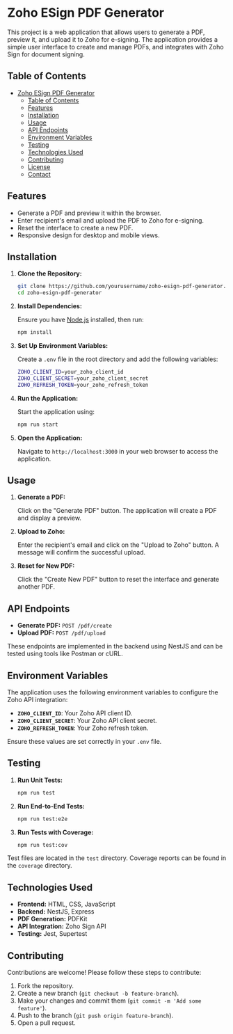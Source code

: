# Zoho ESign PDF Generator

This project is a web application that allows users to generate a PDF, preview it, and upload it to Zoho for e-signing. The application provides a simple user interface to create and manage PDFs, and integrates with Zoho Sign for document signing.

## Table of Contents

- [Zoho ESign PDF Generator](#zoho-esign-pdf-generator)
  - [Table of Contents](#table-of-contents)
  - [Features](#features)
  - [Installation](#installation)
  - [Usage](#usage)
  - [API Endpoints](#api-endpoints)
  - [Environment Variables](#environment-variables)
  - [Testing](#testing)
  - [Technologies Used](#technologies-used)
  - [Contributing](#contributing)
  - [License](#license)
  - [Contact](#contact)

## Features

- Generate a PDF and preview it within the browser.
- Enter recipient's email and upload the PDF to Zoho for e-signing.
- Reset the interface to create a new PDF.
- Responsive design for desktop and mobile views.

## Installation

1. **Clone the Repository:**

   ```bash
   git clone https://github.com/yourusername/zoho-esign-pdf-generator.git
   cd zoho-esign-pdf-generator
   ```

2. **Install Dependencies:**

   Ensure you have [Node.js](https://nodejs.org/) installed, then run:

   ```bash
   npm install
   ```

3. **Set Up Environment Variables:**

   Create a `.env` file in the root directory and add the following variables:

   ```bash
   ZOHO_CLIENT_ID=your_zoho_client_id
   ZOHO_CLIENT_SECRET=your_zoho_client_secret
   ZOHO_REFRESH_TOKEN=your_zoho_refresh_token
   ```

4. **Run the Application:**

   Start the application using:

   ```bash
   npm run start
   ```

5. **Open the Application:**

   Navigate to `http://localhost:3000` in your web browser to access the application.

## Usage

1. **Generate a PDF:**

   Click on the "Generate PDF" button. The application will create a PDF and display a preview.

2. **Upload to Zoho:**

   Enter the recipient's email and click on the "Upload to Zoho" button. A message will confirm the successful upload.

3. **Reset for New PDF:**

   Click the "Create New PDF" button to reset the interface and generate another PDF.

## API Endpoints

- **Generate PDF:** `POST /pdf/create`
- **Upload PDF:** `POST /pdf/upload`

These endpoints are implemented in the backend using NestJS and can be tested using tools like Postman or cURL.

## Environment Variables

The application uses the following environment variables to configure the Zoho API integration:

- **`ZOHO_CLIENT_ID`**: Your Zoho API client ID.
- **`ZOHO_CLIENT_SECRET`**: Your Zoho API client secret.
- **`ZOHO_REFRESH_TOKEN`**: Your Zoho refresh token.

Ensure these values are set correctly in your `.env` file.

## Testing

1. **Run Unit Tests:**

   ```bash
   npm run test
   ```

2. **Run End-to-End Tests:**

   ```bash
   npm run test:e2e
   ```

3. **Run Tests with Coverage:**

   ```bash
   npm run test:cov
   ```

Test files are located in the `test` directory. Coverage reports can be found in the `coverage` directory.

## Technologies Used

- **Frontend:** HTML, CSS, JavaScript
- **Backend:** NestJS, Express
- **PDF Generation:** PDFKit
- **API Integration:** Zoho Sign API
- **Testing:** Jest, Supertest

## Contributing

Contributions are welcome! Please follow these steps to contribute:

1. Fork the repository.
2. Create a new branch (`git checkout -b feature-branch`).
3. Make your changes and commit them (`git commit -m 'Add some feature'`).
4. Push to the branch (`git push origin feature-branch`).
5. Open a pull request.
